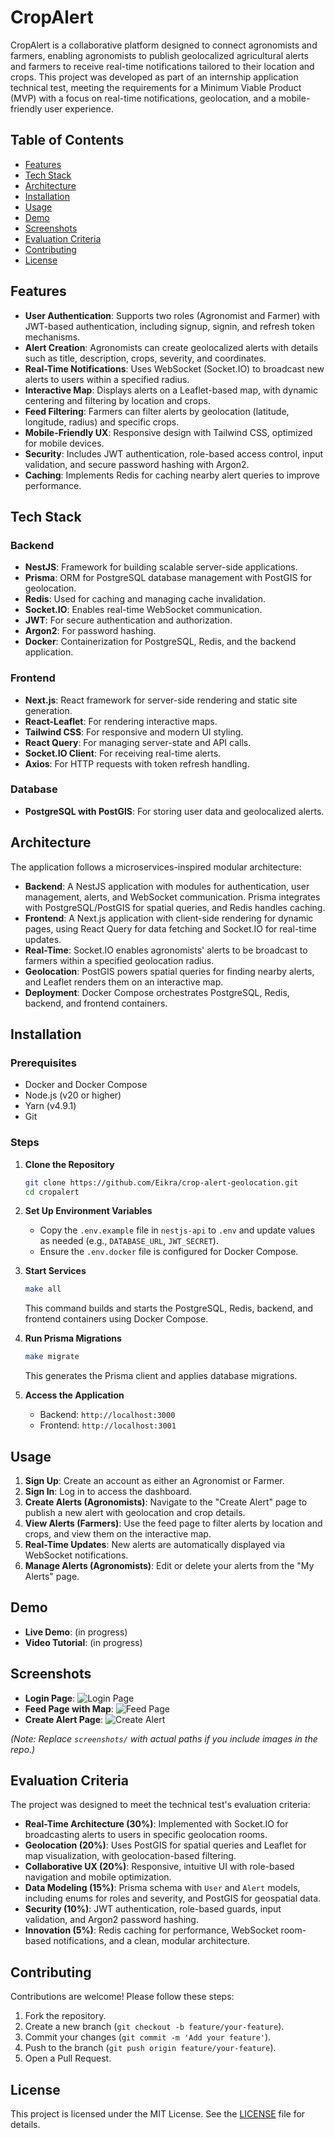 # CropAlert

CropAlert is a collaborative platform designed to connect agronomists and farmers, enabling agronomists to publish geolocalized agricultural alerts and farmers to receive real-time notifications tailored to their location and crops. This project was developed as part of an internship application technical test, meeting the requirements for a Minimum Viable Product (MVP) with a focus on real-time notifications, geolocation, and a mobile-friendly user experience.

## Table of Contents
- [Features](#features)
- [Tech Stack](#tech-stack)
- [Architecture](#architecture)
- [Installation](#installation)
- [Usage](#usage)
- [Demo](#demo)
- [Screenshots](#screenshots)
- [Evaluation Criteria](#evaluation-criteria)
- [Contributing](#contributing)
- [License](#license)

## Features
- **User Authentication**: Supports two roles (Agronomist and Farmer) with JWT-based authentication, including signup, signin, and refresh token mechanisms.
- **Alert Creation**: Agronomists can create geolocalized alerts with details such as title, description, crops, severity, and coordinates.
- **Real-Time Notifications**: Uses WebSocket (Socket.IO) to broadcast new alerts to users within a specified radius.
- **Interactive Map**: Displays alerts on a Leaflet-based map, with dynamic centering and filtering by location and crops.
- **Feed Filtering**: Farmers can filter alerts by geolocation (latitude, longitude, radius) and specific crops.
- **Mobile-Friendly UX**: Responsive design with Tailwind CSS, optimized for mobile devices.
- **Security**: Includes JWT authentication, role-based access control, input validation, and secure password hashing with Argon2.
- **Caching**: Implements Redis for caching nearby alert queries to improve performance.

## Tech Stack
### Backend
- **NestJS**: Framework for building scalable server-side applications.
- **Prisma**: ORM for PostgreSQL database management with PostGIS for geolocation.
- **Redis**: Used for caching and managing cache invalidation.
- **Socket.IO**: Enables real-time WebSocket communication.
- **JWT**: For secure authentication and authorization.
- **Argon2**: For password hashing.
- **Docker**: Containerization for PostgreSQL, Redis, and the backend application.

### Frontend
- **Next.js**: React framework for server-side rendering and static site generation.
- **React-Leaflet**: For rendering interactive maps.
- **Tailwind CSS**: For responsive and modern UI styling.
- **React Query**: For managing server-state and API calls.
- **Socket.IO Client**: For receiving real-time alerts.
- **Axios**: For HTTP requests with token refresh handling.

### Database
- **PostgreSQL with PostGIS**: For storing user data and geolocalized alerts.

## Architecture
The application follows a microservices-inspired modular architecture:
- **Backend**: A NestJS application with modules for authentication, user management, alerts, and WebSocket communication. Prisma integrates with PostgreSQL/PostGIS for spatial queries, and Redis handles caching.
- **Frontend**: A Next.js application with client-side rendering for dynamic pages, using React Query for data fetching and Socket.IO for real-time updates.
- **Real-Time**: Socket.IO enables agronomists' alerts to be broadcast to farmers within a specified geolocation radius.
- **Geolocation**: PostGIS powers spatial queries for finding nearby alerts, and Leaflet renders them on an interactive map.
- **Deployment**: Docker Compose orchestrates PostgreSQL, Redis, backend, and frontend containers.

## Installation
### Prerequisites
- Docker and Docker Compose
- Node.js (v20 or higher)
- Yarn (v4.9.1)
- Git

### Steps
1. **Clone the Repository**
   ```bash
   git clone https://github.com/Eikra/crop-alert-geolocation.git
   cd cropalert
   ```

2. **Set Up Environment Variables**
   - Copy the `.env.example` file in `nestjs-api` to `.env` and update values as needed (e.g., `DATABASE_URL`, `JWT_SECRET`).
   - Ensure the `.env.docker` file is configured for Docker Compose.

3. **Start Services**
   ```bash
   make all
   ```
   This command builds and starts the PostgreSQL, Redis, backend, and frontend containers using Docker Compose.

4. **Run Prisma Migrations**
   ```bash
   make migrate
   ```
   This generates the Prisma client and applies database migrations.

5. **Access the Application**
   - Backend: `http://localhost:3000`
   - Frontend: `http://localhost:3001`

## Usage
1. **Sign Up**: Create an account as either an Agronomist or Farmer.
2. **Sign In**: Log in to access the dashboard.
3. **Create Alerts (Agronomists)**: Navigate to the "Create Alert" page to publish a new alert with geolocation and crop details.
4. **View Alerts (Farmers)**: Use the feed page to filter alerts by location and crops, and view them on the interactive map.
5. **Real-Time Updates**: New alerts are automatically displayed via WebSocket notifications.
6. **Manage Alerts (Agronomists)**: Edit or delete your alerts from the "My Alerts" page.

## Demo
- **Live Demo**: (in progress)
- **Video Tutorial**: (in progress)

## Screenshots
- **Login Page**:
  ![Login Page](screenshots/login.png)
- **Feed Page with Map**:
  ![Feed Page](screenshots/feed.png)
- **Create Alert Page**:
  ![Create Alert](screenshots/create-alert.png)

*(Note: Replace `screenshots/` with actual paths if you include images in the repo.)*

## Evaluation Criteria
The project was designed to meet the technical test's evaluation criteria:
- **Real-Time Architecture (30%)**: Implemented with Socket.IO for broadcasting alerts to users in specific geolocation rooms.
- **Geolocation (20%)**: Uses PostGIS for spatial queries and Leaflet for map visualization, with geolocation-based filtering.
- **Collaborative UX (20%)**: Responsive, intuitive UI with role-based navigation and mobile optimization.
- **Data Modeling (15%)**: Prisma schema with `User` and `Alert` models, including enums for roles and severity, and PostGIS for geospatial data.
- **Security (10%)**: JWT authentication, role-based guards, input validation, and Argon2 password hashing.
- **Innovation (5%)**: Redis caching for performance, WebSocket room-based notifications, and a clean, modular architecture.

## Contributing
Contributions are welcome! Please follow these steps:
1. Fork the repository.
2. Create a new branch (`git checkout -b feature/your-feature`).
3. Commit your changes (`git commit -m 'Add your feature'`).
4. Push to the branch (`git push origin feature/your-feature`).
5. Open a Pull Request.

## License
This project is licensed under the MIT License. See the [LICENSE](LICENSE) file for details.
